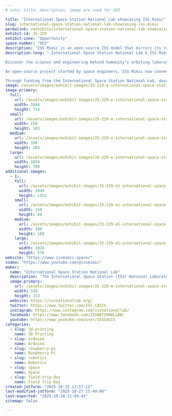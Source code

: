 ```yaml
---
# note: title, description, image are used for SEO

title: "International Space Station National Lab showcasing ISS Mimic"
slug: international-space-station-national-lab-showcasing-iss-mimic
permalink: /exhibits/international-space-station-national-lab-showcasing-iss-mimic/
exhibit-id: 25-229
exhibit-zone: "Opportunity"
space-number: "OG3"
description: "ISS Mimic is an open-source ISS model that mirrors its real-time movements using live telemetry."
description-long: "-International Space Station National Lab & ISS Mimic-

Discover the science and engineering behind humanity’s orbiting laboratory! ISS Mimic is a 1:100 physical model of the International Space Station that mirrors its real-time movements using live telemetry from space. The model’s solar arrays move in sync with the actual ISS, live data screens update continuously, and interactive controls let visitors explore how the station operates.

An open-source project started by space engineers, ISS Mimic now connects a global community of teachers, students, enthusiasts, and museums — empowering anyone to build their own model and engage with space exploration.

Through funding from the International Space Station National Lab, dozens of ISS Mimic kits and educational materials have been distributed to schools across the U.S., helping inspire the next generation of innovators in STEM fields and workforce development."
image: /assets/images/exhibit-images/25-229-e-international-space-station-national-lab-showcasing-iss-mimic-freemanlibrarycommunitybuild-300x205.png
image-primary: 
  full:
    url: /assets/images/exhibit-images/25-229-e-international-space-station-national-lab-showcasing-iss-mimic-freemanlibrarycommunitybuild-full.png
    width: 1044
    height: 714
  small:
    url: /assets/images/exhibit-images/25-229-e-international-space-station-national-lab-showcasing-iss-mimic-freemanlibrarycommunitybuild-150x103.png
    width: 150
    height: 103
  medium:
    url: /assets/images/exhibit-images/25-229-e-international-space-station-national-lab-showcasing-iss-mimic-freemanlibrarycommunitybuild-300x205.png
    width: 300
    height: 205
  large:
    url: /assets/images/exhibit-images/25-229-e-international-space-station-national-lab-showcasing-iss-mimic-freemanlibrarycommunitybuild-1024x700.png
    width: 1024
    height: 700
additional-images: 
  - 1:
    full:
      url: /assets/images/exhibit-images/25-229-e1-international-space-station-national-lab-showcasing-iss-mimic-seec2023day2cafeteria-full.jpg
      width: 2048
      height: 1152
    small:
      url: /assets/images/exhibit-images/25-229-e1-international-space-station-national-lab-showcasing-iss-mimic-seec2023day2cafeteria-150x84.jpg
      width: 150
      height: 84
    medium:
      url: /assets/images/exhibit-images/25-229-e1-international-space-station-national-lab-showcasing-iss-mimic-seec2023day2cafeteria-300x169.jpg
      width: 300
      height: 169
    large:
      url: /assets/images/exhibit-images/25-229-e1-international-space-station-national-lab-showcasing-iss-mimic-seec2023day2cafeteria-1024x576.jpg
      width: 1024
      height: 576
website: "https://www.issmimic.space/"
video: "https://www.youtube.com/@issmimic"
maker: 
  name: "International Space Station National Lab"
  description: "The International Space Station (ISS) National Laboratory leverages the unique microgravity environment of the International Space Station to advance science, technology, engineering, and education for the benefit of life on Earth. Managed by the Center for the Advancement of Science in Space (CASIS), the ISS National Lab partners with researchers, educators, and innovators to inspire the next generation and drive groundbreaking discoveries that improve our planet and our future in space."
  image-primary:
    url: /assets/images/exhibit-images/25-229-m-international-space-station-national-lab-showcasing-iss-mimic-2024spaceportareaconferenceforeducators-300x225.jpg
    width: 150
    height: 113
  website: https://issnationallab.org/
  twitter: https://www.twitter.com/ISS_CASIS
  instagram: https://www.instagram.com/issnationallab/
  facebook: https://www.facebook.com/ISSNATIONALLAB/
  youtube: https://www.youtube.com/user/ISSCASIS
categories: 
  - slug: 3d-printing
    name: 3D Printing
  - slug: arduino
    name: Arduino
  - slug: raspberry-pi
    name: Raspberry Pi
  - slug: robotics
    name: Robotics
  - slug: space
    name: Space
  - slug: field-trip-day
    name: Field Trip Day
created-jotform: "2025-10-25 13:57:12"
last-modified-jotform: "2025-10-27 15:40:06"
last-exported: "2025-10-28 21:04:45"
sitemap: false

---
```

